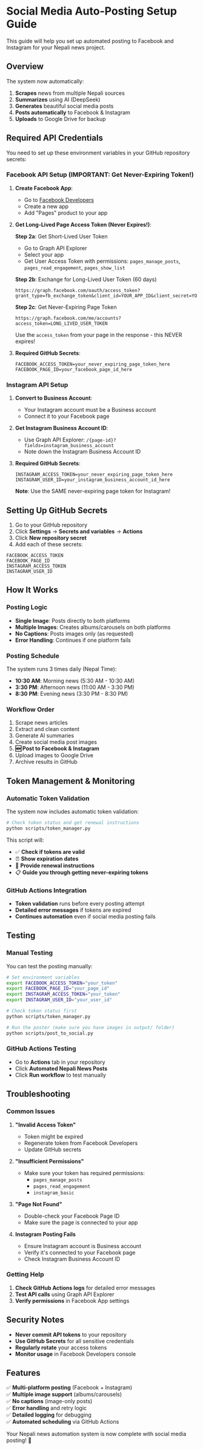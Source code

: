 # Social Media Auto-Posting Setup Guide

This guide will help you set up automated posting to Facebook and Instagram for your Nepali news project.

## Overview

The system now automatically:
1. **Scrapes** news from multiple Nepali sources
2. **Summarizes** using AI (DeepSeek)
3. **Generates** beautiful social media posts
4. **Posts automatically** to Facebook & Instagram
5. **Uploads** to Google Drive for backup

## Required API Credentials

You need to set up these environment variables in your GitHub repository secrets:

### Facebook API Setup (IMPORTANT: Get Never-Expiring Token!)

1. **Create Facebook App**:
   - Go to [Facebook Developers](https://developers.facebook.com/)
   - Create a new app
   - Add "Pages" product to your app

2. **Get Long-Lived Page Access Token (Never Expires!)**:
   
   **Step 2a**: Get Short-Lived User Token
   - Go to Graph API Explorer
   - Select your app
   - Get User Access Token with permissions: `pages_manage_posts`, `pages_read_engagement`, `pages_show_list`
   
   **Step 2b**: Exchange for Long-Lived User Token (60 days)
   ```
   https://graph.facebook.com/oauth/access_token?grant_type=fb_exchange_token&client_id=YOUR_APP_ID&client_secret=YOUR_APP_SECRET&fb_exchange_token=SHORT_LIVED_TOKEN
   ```
   
   **Step 2c**: Get Never-Expiring Page Token
   ```
   https://graph.facebook.com/me/accounts?access_token=LONG_LIVED_USER_TOKEN
   ```
   Use the `access_token` from your page in the response - this NEVER expires!

3. **Required GitHub Secrets**:
   ```
   FACEBOOK_ACCESS_TOKEN=your_never_expiring_page_token_here
   FACEBOOK_PAGE_ID=your_facebook_page_id_here
   ```

### Instagram API Setup

1. **Convert to Business Account**:
   - Your Instagram account must be a Business account
   - Connect it to your Facebook page

2. **Get Instagram Business Account ID**:
   - Use Graph API Explorer: `/{page-id}?fields=instagram_business_account`
   - Note down the Instagram Business Account ID

3. **Required GitHub Secrets**:
   ```
   INSTAGRAM_ACCESS_TOKEN=your_never_expiring_page_token_here
   INSTAGRAM_USER_ID=your_instagram_business_account_id_here
   ```
   
   **Note**: Use the SAME never-expiring page token for Instagram!

## Setting Up GitHub Secrets

1. Go to your GitHub repository
2. Click **Settings** → **Secrets and variables** → **Actions**
3. Click **New repository secret**
4. Add each of these secrets:

```
FACEBOOK_ACCESS_TOKEN
FACEBOOK_PAGE_ID
INSTAGRAM_ACCESS_TOKEN
INSTAGRAM_USER_ID
```

## How It Works

### Posting Logic
- **Single Image**: Posts directly to both platforms
- **Multiple Images**: Creates albums/carousels on both platforms
- **No Captions**: Posts images only (as requested)
- **Error Handling**: Continues if one platform fails

### Posting Schedule
The system runs 3 times daily (Nepal Time):
- **10:30 AM**: Morning news (5:30 AM - 10:30 AM)
- **3:30 PM**: Afternoon news (11:00 AM - 3:30 PM)
- **8:30 PM**: Evening news (3:30 PM - 8:30 PM)

### Workflow Order
1. Scrape news articles
2. Extract and clean content
3. Generate AI summaries
4. Create social media post images
5. **🆕 Post to Facebook & Instagram**
6. Upload images to Google Drive
7. Archive results in GitHub

## Token Management & Monitoring

### Automatic Token Validation
The system now includes automatic token validation:

```bash
# Check token status and get renewal instructions
python scripts/token_manager.py
```

This script will:
- ✅ **Check if tokens are valid**
- ⏰ **Show expiration dates**
- 🔄 **Provide renewal instructions**
- 📋 **Guide you through getting never-expiring tokens**

### GitHub Actions Integration
- **Token validation** runs before every posting attempt
- **Detailed error messages** if tokens are expired
- **Continues automation** even if social media posting fails

## Testing

### Manual Testing
You can test the posting manually:

```bash
# Set environment variables
export FACEBOOK_ACCESS_TOKEN="your_token"
export FACEBOOK_PAGE_ID="your_page_id"
export INSTAGRAM_ACCESS_TOKEN="your_token"
export INSTAGRAM_USER_ID="your_user_id"

# Check token status first
python scripts/token_manager.py

# Run the poster (make sure you have images in output/ folder)
python scripts/post_to_social.py
```

### GitHub Actions Testing
- Go to **Actions** tab in your repository
- Click **Automated Nepali News Posts**
- Click **Run workflow** to test manually

## Troubleshooting

### Common Issues

1. **"Invalid Access Token"**
   - Token might be expired
   - Regenerate token from Facebook Developers
   - Update GitHub secrets

2. **"Insufficient Permissions"**
   - Make sure your token has required permissions:
     - `pages_manage_posts`
     - `pages_read_engagement`
     - `instagram_basic`

3. **"Page Not Found"**
   - Double-check your Facebook Page ID
   - Make sure the page is connected to your app

4. **Instagram Posting Fails**
   - Ensure Instagram account is Business account
   - Verify it's connected to your Facebook page
   - Check Instagram Business Account ID

### Getting Help

1. **Check GitHub Actions logs** for detailed error messages
2. **Test API calls** using Graph API Explorer
3. **Verify permissions** in Facebook App settings

## Security Notes

- **Never commit API tokens** to your repository
- **Use GitHub Secrets** for all sensitive credentials
- **Regularly rotate** your access tokens
- **Monitor usage** in Facebook Developers console

## Features

✅ **Multi-platform posting** (Facebook + Instagram)  
✅ **Multiple image support** (albums/carousels)  
✅ **No captions** (image-only posts)  
✅ **Error handling** and retry logic  
✅ **Detailed logging** for debugging  
✅ **Automated scheduling** via GitHub Actions  

Your Nepali news automation system is now complete with social media posting! 🎉
